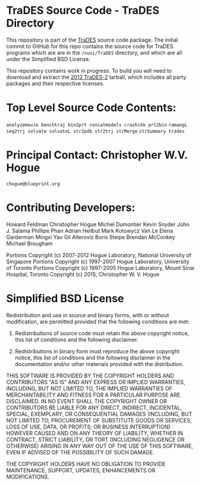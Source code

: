 # TraDES Source Code - TraDES Directory

This repository is part of the [TraDES](http://trades.blueprint.org) source code package. 
The initial commit to GitHub for this repo contains the source code for TraDES programs 
which are are in the `/nusi/TraDES` directory, and which are all under the Simplified BSD License.

This repository contains work in progress.  To build you will need
to download and extract the [2012 TraDES-2](https://us-east.manta.joyent.com/profhogue/public/TraDES-2/120612b_TraDES_Source.tar.gz)
tarball, which includes all party packages and their respective licenses.


# Top Level Source Code Contents:

`analyzemovie benchtraj bin2prt concatmodels crashchk prt2bin`
`ramangL seq2trj solvate solvateL str2pdb str2trj strMerge`
`strSummary trades`

# Principal Contact: Christopher W.V. Hogue  

  `chogue@blueprint.org`

# Contributing Developers:

Howard Feldman 
Christopher Hogue
Michel Dumontier
Kevin Snyder
John J. Salama
Phillipe Phan
Adrian Heilbut 
Mark Kotowycz
Van Le
Elena Garderman
Mingxi Yao
Gil Alteroviz
Boris Steipe
Brendan McConkey
Michael Brougham



Portions Copyright (c) 2007-2012 Hogue Laboratory, National University of Singapore
Portions Copyright (c) 1997-2007 Hogue Laboratory, University of Toronto
Portions Copyright (c) 1997-2005 Hogue Laboratory, Mount Sinai Hospital, Toronto
Copyright (c) 2015, Christopher W. V. Hogue

# Simplified BSD License

Redistribution and use in source and binary forms, with or without
modification, are permitted provided that the following conditions are met: 

1. Redistributions of source code must retain the above copyright notice, this
   list of conditions and the following disclaimer. 

2. Redistributions in binary form must reproduce the above copyright notice,
   this list of conditions and the following disclaimer in the documentation
   and/or other materials provided with the distribution. 


THIS SOFTWARE IS PROVIDED BY THE COPYRIGHT HOLDERS AND CONTRIBUTORS "AS IS" AND
ANY EXPRESS OR IMPLIED WARRANTIES, INCLUDING, BUT NOT LIMITED TO, THE IMPLIED
WARRANTIES OF MERCHANTABILITY AND FITNESS FOR A PARTICULAR PURPOSE ARE
DISCLAIMED. IN NO EVENT SHALL THE COPYRIGHT OWNER OR CONTRIBUTORS BE LIABLE FOR
ANY DIRECT, INDIRECT, INCIDENTAL, SPECIAL, EXEMPLARY, OR CONSEQUENTIAL DAMAGES
(INCLUDING, BUT NOT LIMITED TO, PROCUREMENT OF SUBSTITUTE GOODS OR SERVICES;
LOSS OF USE, DATA, OR PROFITS; OR BUSINESS INTERRUPTION) HOWEVER CAUSED AND
ON ANY THEORY OF LIABILITY, WHETHER IN CONTRACT, STRICT LIABILITY, OR TORT
(INCLUDING NEGLIGENCE OR OTHERWISE) ARISING IN ANY WAY OUT OF THE USE OF THIS
SOFTWARE, EVEN IF ADVISED OF THE POSSIBILITY OF SUCH DAMAGE.

THE COPYRIGHT HOLDERS HAVE NO OBLIGATION TO PROVIDE MAINTENANCE, SUPPORT, 
UPDATES, ENHANCEMENTS OR MODIFICATIONS.


